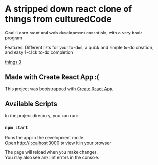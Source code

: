 # A stripped down react clone of things from culturedCode

Goal: Learn react and web development essentials, with a very basic program

Features: Different lists for your to-dos, a quick and simple to-do creation, and easy 1-click to-do completion

[things 3](https://culturedcode.com/things/)
## Made with Create React App :(

This project was bootstrapped with [Create React App](https://github.com/facebook/create-react-app).

## Available Scripts

In the project directory, you can run:

### `npm start`

Runs the app in the development mode.\
Open [http://localhost:3000](http://localhost:3000) to view it in your browser.

The page will reload when you make changes.\
You may also see any lint errors in the console.
